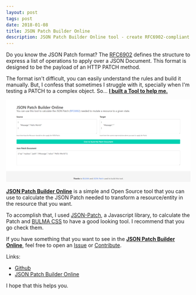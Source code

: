 ```yaml
---
layout: post
tags: post
date: 2018-01-08
title: JSON Patch Builder Online
description: JSON Patch Builder Online tool - create RFC6902-compliant patches for HTTP PATCH operations with visual JSON transformation.
---
```


Do you know the JSON Patch format? The [RFC6902](https://tools.ietf.org/html/rfc6902) defines the structure to express a list of operations to apply over a JSON Document.
This format is designed to be the payload of an HTTP PATCH method.

The format isn't difficult, you can easily understand the rules and build it manually. But, I confess that sometimes I struggle with it, specially when I'm testing a PATCH to a complex object.
So... **[I built a Tool to help me.](https://json-patch-builder-online.github.io/)**

![JSON Patch Builder Online](/images/json-patch-builder-online.png)

**[JSON Patch Builder Online](https://json-patch-builder-online.github.io/)** is a simple and Open Source tool that you can use to calculate the JSON Patch needed to transform a resource/entity in the resource that you want.

To accomplish that, I used [JSON-Patch](https://github.com/Starcounter-Jack/JSON-Patch), a Javascript library, to calculate the Patch and [BULMA CSS](https://bulma.io/) to have a good looking tool.
I recommend that you go check them.

If you have something that you want to see in the **[JSON Patch Builder Online](https://json-patch-builder-online.github.io/)**, feel free to open an [Issue](https://github.com/json-patch-builder-online/json-patch-builder-online.github.io/issues) or [Contribute](https://github.com/json-patch-builder-online/json-patch-builder-online.github.io/).

Links:

- [Github](https://github.com/json-patch-builder-online/json-patch-builder-online.github.io/)
- [JSON Patch Builder Online](https://json-patch-builder-online.github.io/)

I hope that this helps you.
